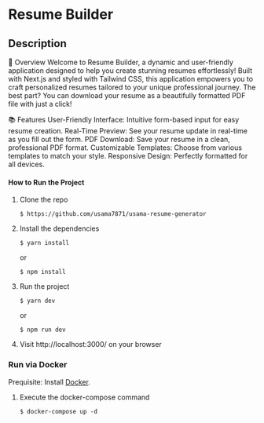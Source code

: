 # Resume Builder

## Description

🌟 Overview
Welcome to Resume Builder, a dynamic and user-friendly application designed to help you create stunning resumes effortlessly! Built with Next.js and styled with Tailwind CSS, this application empowers you to craft personalized resumes tailored to your unique professional journey. The best part? You can download your resume as a beautifully formatted PDF file with just a click!

📚 Features
User-Friendly Interface: Intuitive form-based input for easy resume creation.
Real-Time Preview: See your resume update in real-time as you fill out the form.
PDF Download: Save your resume in a clean, professional PDF format.
Customizable Templates: Choose from various templates to match your style.
Responsive Design: Perfectly formatted for all devices.

#### How to Run the Project

1. Clone the repo
   ```
   $ https://github.com/usama7871/usama-resume-generator
   ```
2. Install the dependencies
   ```
   $ yarn install
   ```
   or
   ```
   $ npm install
   ```
3. Run the project
   ```
   $ yarn dev
   ```
   or
   ```
   $ npm run dev
   ```
4. Visit http://localhost:3000/ on your browser

### Run via Docker

Prequisite: Install [Docker](https://docs.docker.com/engine/install/).

1. Execute the docker-compose command
   ```
   $ docker-compose up -d
   ```
